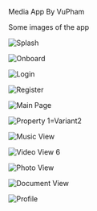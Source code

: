 Media App By VuPham

Some images of the app


![Splash](https://github.com/quocvuphamdinh/MediaApp/assets/89455060/0350e805-9ff7-4720-a987-e25c9ffbf80e)

![Onboard](https://github.com/quocvuphamdinh/MediaApp/assets/89455060/5aba9279-5c10-4cd1-bbfd-efa01fa6a95e)

![Login](https://github.com/quocvuphamdinh/MediaApp/assets/89455060/5feb15ac-659b-4ff6-b586-f1d86181bce1)

![Register](https://github.com/quocvuphamdinh/MediaApp/assets/89455060/2c2bf010-ea5c-41e5-85aa-1606c22f1839)

![Main Page](https://github.com/quocvuphamdinh/MediaApp/assets/89455060/d795559c-18eb-4f19-a012-6ece46309914)

![Property 1=Variant2](https://github.com/quocvuphamdinh/MediaApp/assets/89455060/1539813f-9365-4d86-8d90-e86460155f95)

![Music View](https://github.com/quocvuphamdinh/MediaApp/assets/89455060/2abb47bd-bfe2-4a4f-8f2c-33319205c61c)

![Video View 6](https://github.com/quocvuphamdinh/MediaApp/assets/89455060/771ff299-c168-44ff-85c6-16db98158e26)

![Photo View](https://github.com/quocvuphamdinh/MediaApp/assets/89455060/bc370920-e6ba-450b-b1be-9135bc140995)

![Document View](https://github.com/quocvuphamdinh/MediaApp/assets/89455060/a3a22685-90e9-4af7-9ab6-31185d3b4ce2)

![Profile](https://github.com/quocvuphamdinh/MediaApp/assets/89455060/287ff73a-e563-46ee-8878-8eced207313c)


